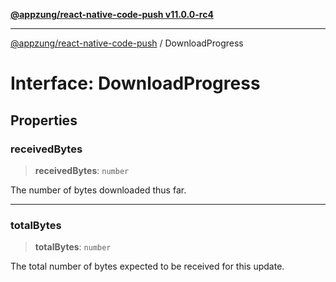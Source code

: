 [**@appzung/react-native-code-push v11.0.0-rc4**](../README.md)

---

[@appzung/react-native-code-push](../README.md) / DownloadProgress

# Interface: DownloadProgress

## Properties

### receivedBytes

> **receivedBytes**: `number`

The number of bytes downloaded thus far.

---

### totalBytes

> **totalBytes**: `number`

The total number of bytes expected to be received for this update.
